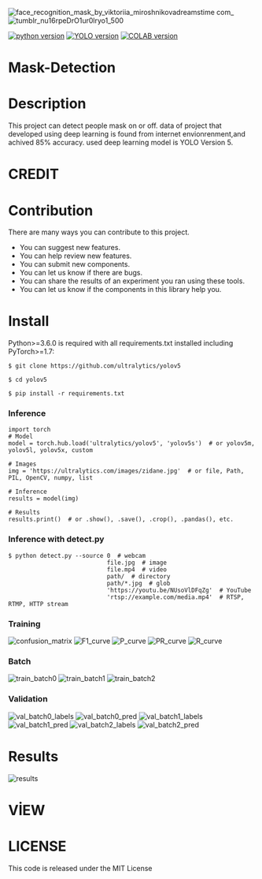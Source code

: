 ![face_recognition_mask_by_viktoriia_miroshnikovadreamstime com_](https://user-images.githubusercontent.com/62469567/134882192-84d2a479-0dca-42df-bef4-b37fcd9b3e2d.jpg)
![tumblr_nu16rpeDrO1ur0lryo1_500](https://user-images.githubusercontent.com/62469567/134882427-bc2f0aef-0d37-430c-8153-cf122573db2e.png)

[![python version](https://img.shields.io/badge/Python-3.7.0-blue)](https://docs.python.org/3/)  [![YOLO version](https://img.shields.io/badge/YOLO-V5-brightgreen)](https://github.com/ultralytics/yolov5)   [![COLAB version](https://img.shields.io/badge/COLAB-new-orange)](https://colab.research.google.com/drive/1n9pLI9UTBad8xH2KwSjLNCUjQi7o7os1) 
# Mask-Detection

# Description
This project can detect people mask on or off. data of  project that developed using deep learning is found from internet envionrenment,and achived 85% accuracy.
used deep learning model is YOLO Version 5.

# CREDIT

# Contribution
There are many ways you can contribute to this project.

- You can suggest new features.
- You can help review new features.
- You can submit new components.
- You can let us know if there are bugs.
- You can share the results of an experiment you ran using these tools.
- You can let us know if the components in this library help you.

# Install 
Python>=3.6.0 is required with all requirements.txt installed including PyTorch>=1.7:
<pre><code>$ git clone https://github.com/ultralytics/yolov5</code></pre>
<pre><code>$ cd yolov5</code></pre>
<pre><code>$ pip install -r requirements.txt</code></pre>

### Inference 
```
import torch
# Model
model = torch.hub.load('ultralytics/yolov5', 'yolov5s')  # or yolov5m, yolov5l, yolov5x, custom

# Images
img = 'https://ultralytics.com/images/zidane.jpg'  # or file, Path, PIL, OpenCV, numpy, list

# Inference
results = model(img)

# Results
results.print()  # or .show(), .save(), .crop(), .pandas(), etc.
```

### Inference with detect.py
<pre><code>$ python detect.py --source 0  # webcam
                            file.jpg  # image 
                            file.mp4  # video
                            path/  # directory
                            path/*.jpg  # glob
                            'https://youtu.be/NUsoVlDFqZg'  # YouTube
                            'rtsp://example.com/media.mp4'  # RTSP, RTMP, HTTP stream</code></pre>
 ### Training
![confusion_matrix](https://user-images.githubusercontent.com/62469567/134887027-3f80eb9a-f22c-421b-8f7a-f0e48fd200df.png)
![F1_curve](https://user-images.githubusercontent.com/62469567/134887057-3c08f604-3da1-44bd-a518-6f8b5dc68603.png)
![P_curve](https://user-images.githubusercontent.com/62469567/134887093-2cc398be-03db-45a1-a945-25216f07a526.png)
![PR_curve](https://user-images.githubusercontent.com/62469567/134887119-0a3a9939-815d-4d41-ba61-e35ff9810c80.png)
![R_curve](https://user-images.githubusercontent.com/62469567/134887144-5b110ade-9307-4c15-bfbf-e478ae392a1a.png)

### Batch
![train_batch0](https://user-images.githubusercontent.com/62469567/134887223-40b6fe17-1c3d-4916-b9b5-92ea8c464cd2.jpg)
![train_batch1](https://user-images.githubusercontent.com/62469567/134887252-d64ce6df-0ee0-4d39-ad7d-6c3096c367b9.jpg)
![train_batch2](https://user-images.githubusercontent.com/62469567/134887273-6143cf6d-d3ef-4d12-9dbe-d6f99dfaadb3.jpg)

### Validation
![val_batch0_labels](https://user-images.githubusercontent.com/62469567/134887362-4b6f34d2-c656-4ec6-a9c7-a72ba7158f8b.jpg)
![val_batch0_pred](https://user-images.githubusercontent.com/62469567/134887390-e91fe581-0eb6-4065-992e-f75390f4a331.jpg)
![val_batch1_labels](https://user-images.githubusercontent.com/62469567/134887411-965115d4-8124-4b27-abad-1087a1fccab0.jpg)
![val_batch1_pred](https://user-images.githubusercontent.com/62469567/134887427-fb30e575-276b-4f8d-b573-1d68a26b48fc.jpg)
![val_batch2_labels](https://user-images.githubusercontent.com/62469567/134887453-cc236bbf-c18b-4567-9d8c-dbdf6f9b743c.jpg)
![val_batch2_pred](https://user-images.githubusercontent.com/62469567/134887470-b0598abc-3c8e-45d0-b02e-74cde2666a66.jpg)


# Results
![results](https://user-images.githubusercontent.com/62469567/134887177-09440c1b-0600-48a3-bba8-f7dea11a9a31.png)





# VİEW

# LICENSE
This code is released under the MIT License
